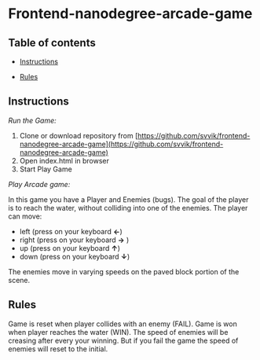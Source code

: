 Frontend-nanodegree-arcade-game
===============================
## **Table of contents**

- [Instructions](#**instructions**)

- [Rules](#**rules**)


## **Instructions**

_Run the Game:_
1. Clone or download repository from [https://github.com/svvik/frontend-nanodegree-arcade-game](https://github.com/svvik/frontend-nanodegree-arcade-game)
2. Open index.html in browser
3. Start Play Game

_Play Arcade game:_

In this game you have a Player and Enemies (bugs). 
The goal of the player is to reach the water, without colliding into one of the enemies.
The player can move:
- left (press on your keyboard **&larr;**)
- right (press on your keyboard **&rarr;** )
- up (press on your keyboard **&uarr;**)
- down (press on your keyboard **&darr;**)

The enemies move in varying speeds on the paved block portion of the scene.

## **Rules**

Game is reset when player collides with an enemy (FAIL).
Game is won when player reaches the water (WIN). The speed of enemies will be creasing after every your winning. But if you fail the game the speed of enemies will reset to the initial. 

